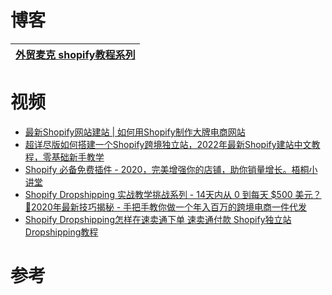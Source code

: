 
# 博客

[外贸麦克 shopify教程系列](https://www.waimaomike.com/best-shopify-apps-2021.html)|
---|

# 视频
* [最新Shopify网站建站 | 如何用Shopify制作大牌电商网站](https://www.youtube.com/watch?v=eTpJSDj2pAs)
* [超详尽版如何搭建一个Shopify跨境独立站，2022年最新Shopify建站中文教程，零基础新手教学](https://www.youtube.com/watch?v=wtQNNbe1z-g&t=870s)
* [Shopify 必备免费插件 - 2020，完美增强你的店铺，助你销量增长。梧桐小讲堂](https://www.youtube.com/watch?v=q11OQROgguo&list=PLTjPjHa6Nol1LHP4OakcaE3QlN5PnSG08&index=5)
* [Shopify Dropshipping 实战教学挑战系列 - 14天内从 0 到每天 $500 美元？🤩2020年最新技巧揭秘 - 手把手教你做一个年入百万的跨境电商一件代发](https://www.youtube.com/watch?v=GizuiCy3SPs&list=PLfUBKz8xg22BGDikv0RdWH4VSjiaB_5d1)
* [Shopify Dropshipping怎样在速卖通下单 速卖通付款 Shopify独立站 Dropshipping教程](https://www.youtube.com/watch?v=cIPQXTxSoCI)

# 参考

